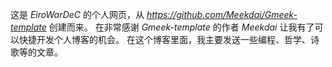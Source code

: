 这是 _EiroWarDeC_ 的个人网页，从 _https://github.com/Meekdai/Gmeek-template_ 创建而来。
在非常感谢 _Gmeek-template_ 的作者 _Meekdai_ 让我有了可以快捷开发个人博客的机会。
在这个博客里面，我主要发送一些编程、哲学、诗歌等的文章。